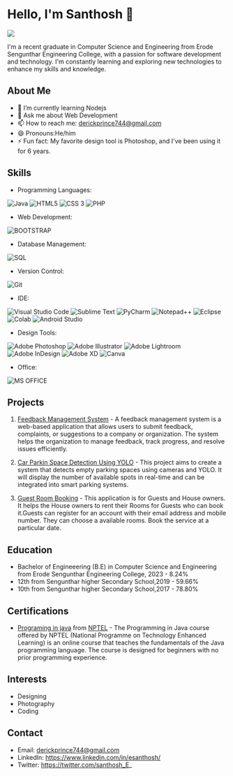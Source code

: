
# Hello, I'm Santhosh 👋
![](https://komarev.com/ghpvc/?username=E-Santhosh)

I'm a recent graduate in Computer Science and Engineering from Erode Sengunthar Engineering College, with a passion for software development and technology. I'm constantly learning and exploring new technologies to enhance my skills and knowledge.


## About Me       

-   🌱 I’m currently learning Nodejs
-   💬 Ask me about Web Development
-   📫 How to reach me: derickprince744@gmail.com
-   😄 Pronouns:He/him
-   ⚡ Fun fact: My favorite design tool is Photoshop, and I've been using it for 6 years.

## Skills

-   Programming Languages:

![Java](https://img.shields.io/badge/Java-ED8B00?style=for-the-badge&logo=openjdk&logoColor=white) ![HTML5](https://img.shields.io/badge/HTML5-E34F26?style=for-the-badge&logo=html5&logoColor=white) ![CSS 3](https://img.shields.io/badge/CSS3-1572B6?style=for-the-badge&logo=css3&logoColor=white)  ![PHP](https://img.shields.io/badge/PHP-777BB4?style=for-the-badge&logo=php&logoColor=white) 

-   Web Development:
  
![BOOTSTRAP](https://img.shields.io/badge/Bootstrap-563D7C?style=for-the-badge&logo=bootstrap&logoColor=white)
-   Database Management:

![SQL](https://img.shields.io/badge/MySQL-00000F?style=for-the-badge&logo=mysql&logoColor=white)
-   Version Control:

![Git](https://img.shields.io/badge/GIT-E44C30?style=for-the-badge&logo=git&logoColor=white)
-   IDE:

![Visual Studio Code](https://img.shields.io/badge/Visual_Studio_Code-0078D4?style=for-the-badge&logo=visual%20studio%20code&logoColor=white) ![Sublime Text](https://img.shields.io/badge/sublime_text-%23575757.svg?&style=for-the-badge&logo=sublime-text&logoColor=important) ![PyCharm](https://img.shields.io/badge/PyCharm-000000.svg?&style=for-the-badge&logo=PyCharm&logoColor=white)  ![Notepad++](https://img.shields.io/badge/Notepad++-90E59A.svg?style=for-the-badge&logo=notepad%2B%2B&logoColor=black) ![Eclipse](https://img.shields.io/badge/Eclipse-2C2255?style=for-the-badge&logo=eclipse&logoColor=white) ![Colab](https://img.shields.io/badge/Colab-F9AB00?style=for-the-badge&logo=googlecolab&color=525252) ![Android Studio](https://img.shields.io/badge/Android_Studio-3DDC84?style=for-the-badge&logo=android-studio&logoColor=white)

-   Design Tools:

![Adobe Photoshop](https://img.shields.io/badge/Adobe%20Photoshop-31A8FF?style=for-the-badge&logo=Adobe%20Photoshop&logoColor=black) ![Adobe Illustrator](https://img.shields.io/badge/Adobe%20Illustrator-FF9A00?style=for-the-badge&logo=adobe%20illustrator&logoColor=white) ![Adobe Lightroom](https://img.shields.io/badge/Adobe%20Lightroom-31A8FF?style=for-the-badge&logo=Adobe%20Lightroom&logoColor=white) ![Adobe InDesign](https://img.shields.io/badge/Adobe%20InDesign-FF3366?style=for-the-badge&logo=Adobe%20InDesign&logoColor=white) ![Adobe XD](https://img.shields.io/badge/Adobe%20XD-470137?style=for-the-badge&logo=Adobe%20XD&logoColor=#FF61F6) ![Canva](https://img.shields.io/badge/Canva-%2300C4CC.svg?&style=for-the-badge&logo=Canva&logoColor=white)
-   Office:

![MS OFFICE](https://img.shields.io/badge/Microsoft_Office-D83B01?style=for-the-badge&logo=microsoft-office&logoColor=white)

## Projects

1.  [Feedback Management System](https://github.com/E-Santhosh/Feed-Back-Management-System) - A feedback management system is a web-based application that allows users to submit feedback, complaints, or suggestions to a company or organization. The system helps the organization to manage feedback, track progress, and resolve issues efficiently.

2.  [Car Parkin Space Detection Using YOLO](https://github.com/E-Santhosh/CAR-PARKING-SPACE-DETECTION-USING-YOLO) - This project aims to create a system that detects empty parking spaces using cameras and YOLO. It will display the number of available spots in real-time and can be integrated into smart parking systems.

3.  [Guest Room Booking](https://github.com/E-Santhosh/guest-room-booking) - This application is for Guests and House owners. It helps the House owners to rent their Rooms for Guests who can book it.Guests can register for an account with their email address and mobile number. They can choose a available rooms. Book the service at a particular date.

## Education

-   Bachelor of Engineeering (B.E) in Computer Science and Engineering from Erode Sengunthar Engineering College, 2023 - 8.24%
-   12th from Sengunthar higher Secondary School,2019 - 59.66%
-   10th from Sengunthar higher Secondary School,2017 - 78.80%

## Certifications

-   [Programing in java](https://drive.google.com/file/d/1XtoGUqwDhT6Y8ysoZflS8oin0MKL-JjW/view?usp=sharing) from [NPTEL](https://nptel.ac.in/) - The Programming in Java course offered by NPTEL (National Programme on Technology Enhanced Learning) is an online course that teaches the fundamentals of the Java programming language. The course is designed for beginners with no prior programming experience.


## Interests

-   Designing
-   Photography
-   Coding

## Contact

-   Email: derickprince744@gmail.com
-   LinkedIn: https://www.linkedin.com/in/esanthosh/
-   Twitter: https://twitter.com/santhosh_E_
